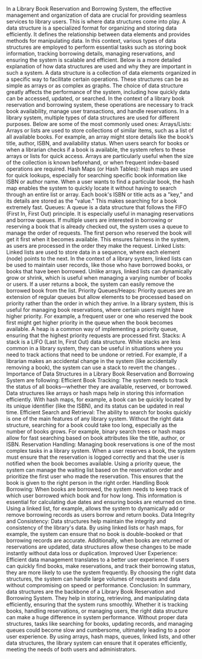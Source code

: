 In a Library Book Reservation and Borrowing System, the effective management and organization of data are crucial for providing seamless services to library users. This is where data structures come into play. A data structure is a specialized format for organizing and storing data efficiently. It defines the relationship between data elements and provides methods for manipulating data. In this context, various types of data structures are employed to perform essential tasks such as storing book information, tracking borrowing details, managing reservations, and ensuring the system is scalable and efficient. Below is a more detailed explanation of how data structures are used and why they are important in such a system.
A data structure is a collection of data elements organized in a specific way to facilitate certain operations. These structures can be as simple as arrays or as complex as graphs. The choice of data structure greatly affects the performance of the system, including how quickly data can be accessed, updated, or searched. In the context of a library book reservation and borrowing system, these operations are necessary to track book availability, manage user transactions, and handle reservations.
In a library system, multiple types of data structures are used for different purposes. Below are some of the most commonly used ones:
Arrays/Lists: Arrays or lists are used to store collections of similar items, such as a list of all available books. For example, an array might store details like the book’s title, author, ISBN, and availability status. When users search for books or when a librarian checks if a book is available, the system refers to these arrays or lists for quick access. Arrays are particularly useful when the size of the collection is known beforehand, or when frequent index-based operations are required.
Hash Maps (or Hash Tables): Hash maps are used for quick lookups, especially for searching specific book information like ISBN or author name. When a user wants to find a particular book, the hash map enables the system to quickly locate it without having to search through an entire list or array. Each book's ISBN or title acts as a "key," and its details are stored as the "value." This makes searching for a book extremely fast.
Queues: A queue is a data structure that follows the FIFO (First In, First Out) principle. It is especially useful in managing reservations and borrow queues. If multiple users are interested in borrowing or reserving a book that is already checked out, the system uses a queue to manage the order of requests. The first person who reserved the book will get it first when it becomes available. This ensures fairness in the system, as users are processed in the order they make the request.
Linked Lists: Linked lists are used to store data in a sequence, where each element (node) points to the next. In the context of a library system, linked lists can be used to maintain user records, like those who have borrowed books, or books that have been borrowed. Unlike arrays, linked lists can dynamically grow or shrink, which is useful when managing a varying number of books or users. If a user returns a book, the system can easily remove the borrowed book from the list.
Priority Queues/Heaps: Priority queues are an extension of regular queues but allow elements to be processed based on priority rather than the order in which they arrive. In a library system, this is useful for managing book reservations, where certain users might have higher priority. For example, a frequent user or one who reserved the book first might get higher priority in the queue when the book becomes available. A heap is a common way of implementing a priority queue, ensuring that the highest priority requests are processed first.
Stacks: A stack is a LIFO (Last In, First Out) data structure. While stacks are less common in a library system, they can be useful in situations where you need to track actions that need to be undone or retried. For example, if a librarian makes an accidental change in the system (like accidentally removing a book), the system can use a stack to revert the changes. . Importance of Data Structures in a Library Book Reservation and Borrowing System are following:
Efficient Book Tracking: The system needs to track the status of all books—whether they are available, reserved, or borrowed. Data structures like arrays or hash maps help in storing this information efficiently. With hash maps, for example, a book can be quickly located by its unique identifier (like the ISBN), and its status can be updated in real time.
Efficient Search and Retrieval: The ability to search for books quickly is one of the main features of any library system. Without the right data structure, searching for a book could take too long, especially as the number of books grows. For example, binary search trees or hash maps allow for fast searching based on book attributes like the title, author, or ISBN.
      Reservation Handling: Managing book reservations is one of the most complex tasks in a                                library system. When a user reserves a book, the system must ensure that the reservation is             logged correctly and that the user is notified when the book becomes available. Using a priority queue, the system can manage the waiting list based on the reservation order and prioritize the first user who made the reservation. This ensures that the book is given to the right person in the right order.
Handling Book Borrowing: When books are borrowed, the system needs to keep track of which user borrowed which book and for how long. This information is essential for calculating due dates and ensuring books are returned on time. Using a linked list, for example, allows the system to dynamically add or remove borrowing records as users borrow and return books.
Data Integrity and Consistency: Data structures help maintain the integrity and consistency of the library's data. By using linked lists or hash maps, for example, the system can ensure that no book is double-booked or that borrowing records are accurate. Additionally, when books are returned or reservations are updated, data structures allow these changes to be made instantly without data loss or duplication.
Improved User Experience: Efficient data management translates to a better user experience. If users can quickly find books, make reservations, and track their borrowing status, they are more likely to use the system frequently. By choosing the right data structures, the system can handle large volumes of requests and data without compromising on speed or performance.
Conclusion:
In summary, data structures are the backbone of a Library Book Reservation and Borrowing System. They help in storing, retrieving, and manipulating data efficiently, ensuring that the system runs smoothly. Whether it is tracking books, handling reservations, or managing users, the right data structure can make a huge difference in system performance. Without proper data structures, tasks like searching for books, updating records, and managing queues could become slow and cumbersome, ultimately leading to a poor user experience. By using arrays, hash maps, queues, linked lists, and other data structures, the library system can ensure that it operates efficiently, meeting the needs of both users and administrators.


